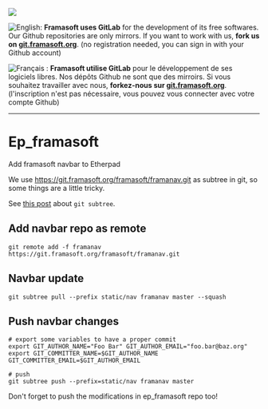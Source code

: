 [![](https://git.framasoft.org/assets/logo-black-f52905a40830b30aa287f784b537c823.png)](https://git.framasoft.org)

![English:](https://upload.wikimedia.org/wikipedia/commons/thumb/a/ae/Flag_of_the_United_Kingdom.svg/20px-Flag_of_the_United_Kingdom.svg.png) **Framasoft uses GitLab** for the development of its free softwares. Our Github repositories are only mirrors.
If you want to work with us, **fork us on [git.framasoft.org](https://git.framasoft.org)**. (no registration needed, you can sign in with your Github account)

![Français :](https://upload.wikimedia.org/wikipedia/commons/thumb/c/c3/Flag_of_France.svg/20px-Flag_of_France.svg.png) **Framasoft utilise GitLab** pour le développement de ses logiciels libres. Nos dépôts Github ne sont que des mirroirs.
Si vous souhaitez travailler avec nous, **forkez-nous sur [git.framasoft.org](https://git.framasoft.org)**. (l'inscription n'est pas nécessaire, vous pouvez vous connecter avec votre compte Github)
* * *

# Ep_framasoft

Add framasoft navbar to Etherpad

We use https://git.framasoft.org/framasoft/framanav.git as subtree in git, so some things are a little tricky.

See [this post](http://blogs.atlassian.com/2013/05/alternatives-to-git-submodule-git-subtree/) about `git subtree`.

## Add navbar repo as remote

```
git remote add -f framanav https://git.framasoft.org/framasoft/framanav.git
```

## Navbar update

```
git subtree pull --prefix static/nav framanav master --squash
```

## Push navbar changes

```
# export some variables to have a proper commit
export GIT_AUTHOR_NAME="Foo Bar" GIT_AUTHOR_EMAIL="foo.bar@baz.org"
export GIT_COMMITTER_NAME=$GIT_AUTHOR_NAME GIT_COMMITTER_EMAIL=$GIT_AUTHOR_EMAIL

# push
git subtree push --prefix=static/nav framanav master
```

Don't forget to push the modifications in ep_framasoft repo too!